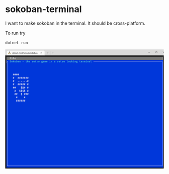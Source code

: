 # sokoban-terminal
I want to make sokoban in the terminal.
It should be cross-platform.

To run try
```
dotnet run
```

![Screenshot](screenshot.PNG)